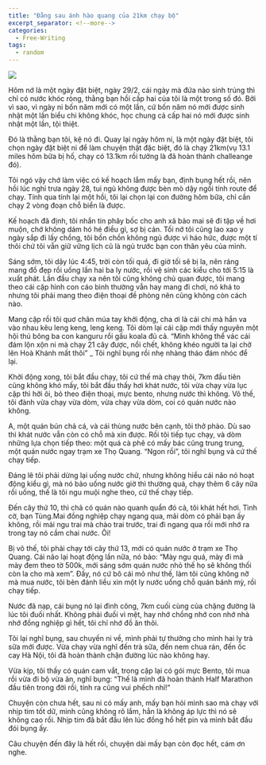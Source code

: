 ```yaml
---
title: "Đằng sau ánh hào quang của 21km chạy bộ"
excerpt_separator: <!--more-->
categories:
  - Free-Writing
tags:
  - random
---
```


![](assets/images/2020/03/2020-03-dang-sau-anh-hao-quang-cua-21km-chay-bo.webp)

Hôm nớ là một ngày đặt biệt, ngày 29/2, cái ngày mà đứa nào sinh trúng thì chỉ có nước khóc ròng, thằng bạn hồi cấp hai của tôi là một trong số đó. Bởi vì sao, vì ngày ni bốn năm mới có một lần, cứ bốn năm nó mới được sinh nhật một lần biểu chi không khóc, học chung cả cấp hai nó mới được sinh nhật một lần, tội thiệt.

Đó là thằng bạn tôi, kệ nó đi. Quay lại ngày hôm ni, là một ngày đặt biệt, tôi chọn ngày đặt biệt ni để làm chuyện thật đặc biệt, đó là chạy 21km(vụ 13.1 miles hôm bữa bị hố, chạy có 13.1km rồi tưởng là đã hoàn thành challeange đó).

Tôi ngó vậy chớ làm việc có kế hoạch lắm mấy bạn, định bụng hết rồi, nên hồi lúc nghỉ trưa ngày 28, tui ngủ không được bèn mò dậy ngồi tính route để chạy. Tính qua tính lại một hồi, tôi lại chọn lại con đường hôm bữa, chỉ cần chạy 2 vòng đoạn chỗ biển là được.

Kế hoạch đã định, tôi nhắn tin phây bốc cho anh xã bảo mai sẽ đi tập về hơi muộn, chớ không dám hó hé điều gì, sợ bị cản. Tối nớ tôi cũng lao xao y ngày sắp đi lấy chồng, tôi bồn chồn không ngủ được vì háo hức, được một tí thôi chứ tôi vẫn giữ vững lịch cũ là ngủ trước bạn con thân yêu của mình.

Sáng sớm, tôi dậy lúc 4:45, trời còn tối quá, đi giờ tối sẽ bị la, nên ráng mang đồ đẹp rồi uống lần hai ba ly nước, rồi vệ sinh các kiểu cho tới 5:15 là xuất phát. Lần đầu chạy xa nên tôi cũng không chủ quan được, tôi mang theo cái cặp hình con cáo bình thường vẫn hay mang đi chơi, nó khá to nhưng tôi phải mang theo điện thoại đề phòng nên cũng không còn cách nào.

Mang cặp rồi tôi quơ chân múa tay khởi động, cha ơi là cái chi mà hắn va vào nhau kêu leng keng, leng keng. Tôi dòm lại cái cặp mới thấy nguyên một hội thú bông ba con kanguru rồi gấu koala đủ cả.  “Mình không thể vác cái đám lộn xộn ni mà chạy 21 cây được, nổi chết, không khéo người ta lại chở lên Hoà Khánh mất thôi” _ Tôi nghĩ bụng rồi nhẹ nhàng tháo đám nhóc để lại.

Khởi động xong, tôi bắt đầu chạy, tôi cứ thế mà chạy thôi, 7km đầu tiên cũng không khó mấy, tôi bắt đầu thấy hơi khát nước, tôi vừa chạy vừa lục cặp thì hỡi ôi, bỏ theo điện thoại, mực bento, nhưng nước thì không. Vô thế, tôi đành vừa chạy vừa dòm, vừa chạy vừa dòm, coi có quán nước nào không.

A, một quán bún chả cá, và cái thùng nước bên cạnh, tôi thở phào. Dù sao thì khát nước vẫn còn có chỗ mà xin được. Rồi tôi tiếp tục chạy, và dòm những lựa chọn tiếp theo: một quá cà phê có mấy bác cũng trung trung, một quán nước ngay trạm xe Thọ Quang. “Ngon rồi”, tôi nghĩ bụng và cứ thế chạy tiếp.

Đáng lẽ tôi phải dừng lại uống nước chứ, nhưng không hiểu cái não nó hoạt động kiểu gì, mà nó bảo uống nước giờ thì thường quá, chạy thêm 6 cây nữa rồi uống, thế là tôi ngu muội nghe theo, cứ thế chạy tiếp.

Đến cây thứ 10, thì chả có quán nào quanh quẩn đó cả, tôi khát hết hơi. Tình cờ, bạn Tùng.Mai đồng nghiệp chạy ngang qua, mải dòm có phải bạn ấy không, rồi mải ngu trai mà chào trai trước, trai đi ngang qua rồi mới nhớ ra trong tay nó cầm chai nước. Ôi!

Bị vô thế, tôi phải chạy tới cây thứ 13, mới có quán nước ở trạm xe Thọ Quang. Cái não lại hoạt động lần nữa, nó bảo: “Mày ngu quá, mày đi mà mày đem theo tờ 500k, mới sáng sớm quán nước nhỏ thế họ sẽ không thối còn la cho mà xem”. Đấy, nó cứ bô cái mỏ như thế, làm tôi cũng không nỡ mà mua nước, tôi bèn đánh liều xin một ly nước uống chỗ quán bánh mỳ, rồi chạy tiếp.

Nước đã nạp, cái bụng nó lại đình công, 7km cuối cùng của chặng đường là lúc tôi đuối nhất. Không phải đuối vì mệt, hay nhớ chồng nhớ con nhớ nhà nhớ đồng nghiệp gì hết, tôi chỉ nhớ đồ ăn thôi. 

Tôi lại nghĩ bụng, sau chuyến ni về, mình phải tự thưởng cho mình hai ly trà sữa mới được. Vừa chạy vừa nghĩ đến trà sữa, đến nem chua rán, đến ốc cay Hà Nội, tôi đã hoàn thành chặn đường lúc nào không hay. 

Vừa kịp, tôi thấy có quán cam vắt, trong cặp lại có gói mực Bento, tôi mua rồi vừa đi bộ vừa ăn, nghĩ bụng: “Thế là mình đã hoàn thành Half Marathon đầu tiên trong đời rồi, tính ra cũng vui phếch nhỉ!”

Chuyện còn chưa hết, sau ni có mấy anh, mấy bạn hỏi mình sao mà chạy với nhịp tim tốt dữ, mình cũng không rõ lắm, hẳn là không áp lực thì nó sẽ không cao rồi. Nhịp tim đã bắt đầu lên lúc đồng hồ hết pin và mình bắt đầu đói bụng ấy.

Câu chuyện đến đây là hết rồi, chuyện dài mấy bạn còn đọc hết, cám ơn nghe.